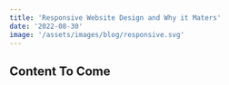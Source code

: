 ```yaml
---
title: 'Responsive Website Design and Why it Maters'
date: '2022-08-30'
image: '/assets/images/blog/responsive.svg'
---
```


## Content To Come